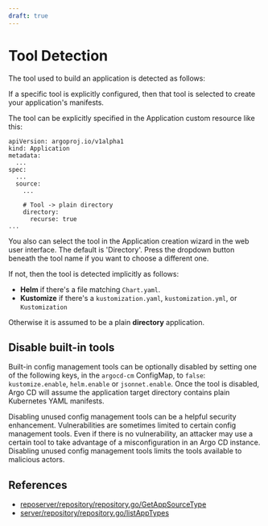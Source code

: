 ```yaml
---
draft: true
---
```


# Tool Detection

The tool used to build an application is detected as follows:

If a specific tool is explicitly configured, then that tool is selected to create your application's manifests.

The tool can be explicitly specified in the Application custom resource like this:
```
apiVersion: argoproj.io/v1alpha1
kind: Application
metadata:
  ...
spec:
  ...
  source:
    ...
    
    # Tool -> plain directory
    directory:
      recurse: true
...
```

You also can select the tool in the Application creation wizard in the web user interface. The default is 'Directory'. Press the dropdown button beneath the tool name if you want to choose a different one.


If not, then the tool is detected implicitly as follows:

* **Helm** if there's a file matching `Chart.yaml`. 
* **Kustomize** if there's a `kustomization.yaml`, `kustomization.yml`, or `Kustomization`

Otherwise it is assumed to be a plain **directory** application. 

## Disable built-in tools

Built-in config management tools can be optionally disabled by setting one of the following
keys, in the `argocd-cm` ConfigMap, to `false`: `kustomize.enable`, `helm.enable` or `jsonnet.enable`. Once the
tool is disabled, Argo CD will assume the application target directory contains plain Kubernetes YAML manifests.

Disabling unused config management tools can be a helpful security enhancement. Vulnerabilities are sometimes limited to certain config management tools. Even if there is no vulnerability, an attacker may use a certain tool to take advantage of a misconfiguration in an Argo CD instance. Disabling unused config management tools limits the tools available to malicious actors.

## References

* [reposerver/repository/repository.go/GetAppSourceType](https://github.com/argoproj/argo-cd/blob/master/reposerver/repository/repository.go#L286)
* [server/repository/repository.go/listAppTypes](https://github.com/argoproj/argo-cd/blob/master/server/repository/repository.go#L97)
